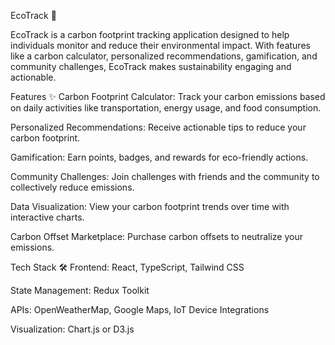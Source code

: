 EcoTrack 🌱

EcoTrack is a carbon footprint tracking application designed to help individuals monitor and reduce their environmental impact. With features like a carbon calculator, personalized recommendations, gamification, and community challenges, EcoTrack makes sustainability engaging and actionable.



Features ✨
Carbon Footprint Calculator: Track your carbon emissions based on daily activities like transportation, energy usage, and food consumption.

Personalized Recommendations: Receive actionable tips to reduce your carbon footprint.

Gamification: Earn points, badges, and rewards for eco-friendly actions.

Community Challenges: Join challenges with friends and the community to collectively reduce emissions.

Data Visualization: View your carbon footprint trends over time with interactive charts.

Carbon Offset Marketplace: Purchase carbon offsets to neutralize your emissions.

Tech Stack 🛠️
Frontend: React, TypeScript, Tailwind CSS

State Management: Redux Toolkit

APIs: OpenWeatherMap, Google Maps, IoT Device Integrations

Visualization: Chart.js or D3.js
